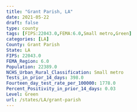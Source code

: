 ```yaml
---
title: "Grant Parish, LA"
date: 2021-05-22
draft: false
type: county
tags: [FIPS:22043.0,FEMA:6.0,Small metro,Green]
categories: [LA]
County: Grant Parish
State: LA
FIPS: 22043.0
FEMA_Region: 6.0
Population: 22389.0
NCHS_Urban_Rural_Classification: Small metro
Tests_in_prior_14_days: 398.0
Fourteen_day_test_rate_per_100000: 1778.0
Percent_Positivity_in_prior_14_days: 0.03
Level: Green
url: /states/LA/grant-parish
---
```



